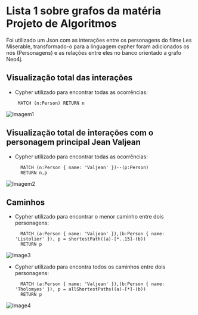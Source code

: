# Lista 1 sobre grafos da matéria Projeto de Algoritmos
Foi utilizado um Json com as interações entre os personagens do filme Les Miserable, transformado-o para a linguagem cypher foram adicionados os nós (Personagens) e as relações entre eles no banco orientado a grafo Neo4j.

## Visualização total das interações

 - Cypher utilizado para encontrar todas as ocorrências: 

        MATCH (n:Person) RETURN n
        
![Imagem1](https://github.com/projeto-de-algoritmos/Lista1_MikhaelleBueno_GuilhermeDeusdara/blob/master/Imagens/All_relations.png)  

## Visualização total de interações com o personagem principal Jean Valjean

- Cypher utilizado para encontrar todas as ocorrências: 

        MATCH (n:Person { name: 'Valjean' })--(p:Person)
        RETURN n,p
        
![Imagem2](https://github.com/projeto-de-algoritmos/Lista1_MikhaelleBueno_GuilhermeDeusdara/blob/master/Imagens/Valjean_relations.png)

## Caminhos

- Cypher utilizado para encontrar o menor caminho entre dois personagens:

        MATCH (a:Person { name: 'Valjean' }),(b:Person { name: 'Listolier' }), p = shortestPath((a)-[*..15]-(b))
        RETURN p
  
![Image3](https://github.com/projeto-de-algoritmos/Lista1_MikhaelleBueno_GuilhermeDeusdara/blob/master/Imagens/shorterpath1.png)

- Cypher utilizado para encontra todos os caminhos entre dois personagens:

        MATCH (a:Person { name: 'Valjean' }),(b:Person { name: 'Tholomyes' }), p = allShortestPaths((a)-[*]-(b))
        RETURN p
 ![Image4](https://github.com/projeto-de-algoritmos/Lista1_MikhaelleBueno_GuilhermeDeusdara/blob/master/Imagens/allpath2.png)
